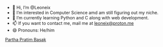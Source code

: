 - 👋 Hi, I’m @Leoneix
- 👀 I’m interested in Computer Science amd am still figuring out my niche.
- 🌱 I’m currently learning Python and C along with web development.
- 📫 If you want to contact me, mail me at leoneix@proton.me
- 😄 Pronouns: He/him


<html><body><div class="badge-base LI-profile-badge" data-locale="en_US" data-size="large" data-theme="dark" data-type="HORIZONTAL" data-vanity="parthapratimbasak" data-version="v1"><a class="badge-base__link LI-simple-link" href="https://in.linkedin.com/in/parthapratimbasak?trk=profile-badge">Partha Pratim Basak</a></div></body></html>
              

<!---
Leoneix/Leoneix is a ✨ special ✨ repository because its `README.md` (this file) appears on your GitHub profile.
You can click the Preview link to take a look at your changes.
--->
